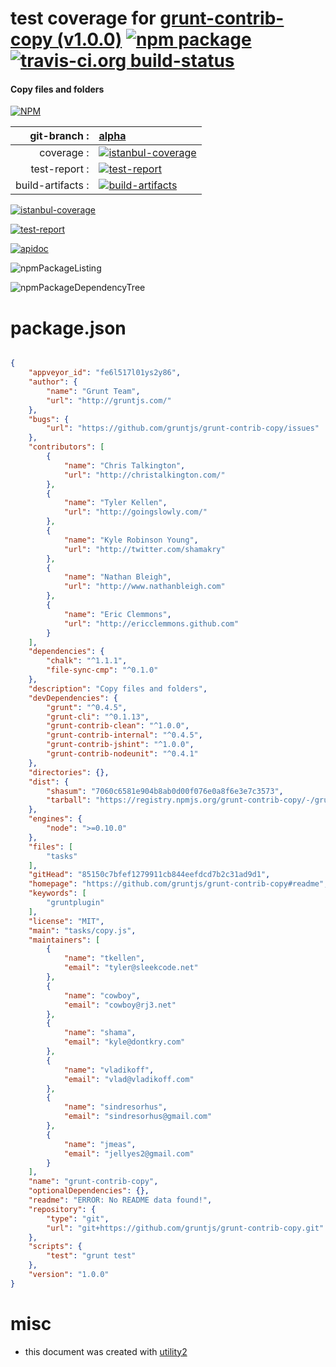# test coverage for  [grunt-contrib-copy (v1.0.0)](https://github.com/gruntjs/grunt-contrib-copy#readme)  [![npm package](https://img.shields.io/npm/v/npmtest-grunt-contrib-copy.svg?style=flat-square)](https://www.npmjs.org/package/npmtest-grunt-contrib-copy) [![travis-ci.org build-status](https://api.travis-ci.org/npmtest/node-npmtest-grunt-contrib-copy.svg)](https://travis-ci.org/npmtest/node-npmtest-grunt-contrib-copy)
#### Copy files and folders

[![NPM](https://nodei.co/npm/grunt-contrib-copy.png?downloads=true)](https://www.npmjs.com/package/grunt-contrib-copy)

| git-branch : | [alpha](https://github.com/npmtest/node-npmtest-grunt-contrib-copy/tree/alpha)|
|--:|:--|
| coverage : | [![istanbul-coverage](https://npmtest.github.io/node-npmtest-grunt-contrib-copy/build/coverage.badge.svg)](https://npmtest.github.io/node-npmtest-grunt-contrib-copy/build/coverage.html/index.html)|
| test-report : | [![test-report](https://npmtest.github.io/node-npmtest-grunt-contrib-copy/build/test-report.badge.svg)](https://npmtest.github.io/node-npmtest-grunt-contrib-copy/build/test-report.html)|
| build-artifacts : | [![build-artifacts](https://npmtest.github.io/node-npmtest-grunt-contrib-copy/glyphicons_144_folder_open.png)](https://github.com/npmtest/node-npmtest-grunt-contrib-copy/tree/gh-pages/build)|

[![istanbul-coverage](https://npmtest.github.io/node-npmtest-grunt-contrib-copy/build/screenCapture.buildCustomOrg.browser.coverage.html.png)](https://npmtest.github.io/node-npmtest-grunt-contrib-copy/build/coverage.html/index.html)

[![test-report](https://npmtest.github.io/node-npmtest-grunt-contrib-copy/build/screenCapture.buildCustomOrg.browser.%252Fhome%252Ftravis%252Fbuild%252Fnpmtest%252Fnode-npmtest-grunt-contrib-copy%252Ftmp%252Fbuild%252Ftest-report.html.png)](https://npmtest.github.io/node-npmtest-grunt-contrib-copy/build/test-report.html)

[![apidoc](https://npmdoc.github.io/node-npmdoc-grunt-contrib-copy/build/screenCapture.buildApidoc.browser.%252Fhome%252Ftravis%252Fbuild%252Fnpmdoc%252Fnode-npmdoc-grunt-contrib-copy%252Ftmp%252Fbuild%252Fapidoc.html.png)](https://npmdoc.github.io/node-npmdoc-grunt-contrib-copy/build/apidoc.html)

![npmPackageListing](https://npmtest.github.io/node-npmtest-grunt-contrib-copy/build/screenCapture.npmPackageListing.svg)

![npmPackageDependencyTree](https://npmtest.github.io/node-npmtest-grunt-contrib-copy/build/screenCapture.npmPackageDependencyTree.svg)



# package.json

```json

{
    "appveyor_id": "fe6l517l01ys2y86",
    "author": {
        "name": "Grunt Team",
        "url": "http://gruntjs.com/"
    },
    "bugs": {
        "url": "https://github.com/gruntjs/grunt-contrib-copy/issues"
    },
    "contributors": [
        {
            "name": "Chris Talkington",
            "url": "http://christalkington.com/"
        },
        {
            "name": "Tyler Kellen",
            "url": "http://goingslowly.com/"
        },
        {
            "name": "Kyle Robinson Young",
            "url": "http://twitter.com/shamakry"
        },
        {
            "name": "Nathan Bleigh",
            "url": "http://www.nathanbleigh.com"
        },
        {
            "name": "Eric Clemmons",
            "url": "http://ericclemmons.github.com"
        }
    ],
    "dependencies": {
        "chalk": "^1.1.1",
        "file-sync-cmp": "^0.1.0"
    },
    "description": "Copy files and folders",
    "devDependencies": {
        "grunt": "^0.4.5",
        "grunt-cli": "^0.1.13",
        "grunt-contrib-clean": "^1.0.0",
        "grunt-contrib-internal": "^0.4.5",
        "grunt-contrib-jshint": "^1.0.0",
        "grunt-contrib-nodeunit": "^0.4.1"
    },
    "directories": {},
    "dist": {
        "shasum": "7060c6581e904b8ab0d00f076e0a8f6e3e7c3573",
        "tarball": "https://registry.npmjs.org/grunt-contrib-copy/-/grunt-contrib-copy-1.0.0.tgz"
    },
    "engines": {
        "node": ">=0.10.0"
    },
    "files": [
        "tasks"
    ],
    "gitHead": "85150c7bfef1279911cb844eefdcd7b2c31ad9d1",
    "homepage": "https://github.com/gruntjs/grunt-contrib-copy#readme",
    "keywords": [
        "gruntplugin"
    ],
    "license": "MIT",
    "main": "tasks/copy.js",
    "maintainers": [
        {
            "name": "tkellen",
            "email": "tyler@sleekcode.net"
        },
        {
            "name": "cowboy",
            "email": "cowboy@rj3.net"
        },
        {
            "name": "shama",
            "email": "kyle@dontkry.com"
        },
        {
            "name": "vladikoff",
            "email": "vlad@vladikoff.com"
        },
        {
            "name": "sindresorhus",
            "email": "sindresorhus@gmail.com"
        },
        {
            "name": "jmeas",
            "email": "jellyes2@gmail.com"
        }
    ],
    "name": "grunt-contrib-copy",
    "optionalDependencies": {},
    "readme": "ERROR: No README data found!",
    "repository": {
        "type": "git",
        "url": "git+https://github.com/gruntjs/grunt-contrib-copy.git"
    },
    "scripts": {
        "test": "grunt test"
    },
    "version": "1.0.0"
}
```



# misc
- this document was created with [utility2](https://github.com/kaizhu256/node-utility2)
